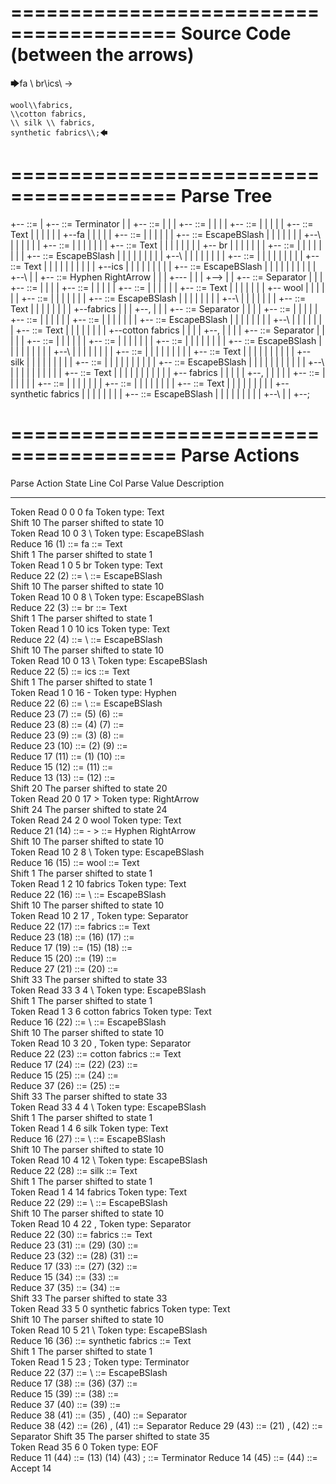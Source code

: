 ========================================
Source Code (between the arrows)
========================================

🡆fa \\ br\\ics\\ ->

    wool\\fabrics,
    \\cotton fabrics,
    \\ silk \\ fabrics,
    synthetic fabrics\\;🡄

========================================
Parse Tree
========================================

+--<scripture> ::= <expression>
|  +--<expression> ::= <item> <producer> <item-or-expression-list> Terminator
|  |  +--<item> ::= <text>
|  |  |  +--<text> ::= <text-chunk-list>
|  |  |  |  +--<text-chunk-list> ::= <text-chunk> <text-chunk-list>
|  |  |  |  |  +--<text-chunk> ::= Text
|  |  |  |  |  |  +--fa 
|  |  |  |  |  +--<text-chunk-list> ::= <text-chunk> <text-chunk-list>
|  |  |  |  |  |  +--<text-chunk> ::= EscapeBSlash
|  |  |  |  |  |  |  +--\\
|  |  |  |  |  |  +--<text-chunk-list> ::= <text-chunk> <text-chunk-list>
|  |  |  |  |  |  |  +--<text-chunk> ::= Text
|  |  |  |  |  |  |  |  +-- br
|  |  |  |  |  |  |  +--<text-chunk-list> ::= <text-chunk> <text-chunk-list>
|  |  |  |  |  |  |  |  +--<text-chunk> ::= EscapeBSlash
|  |  |  |  |  |  |  |  |  +--\\
|  |  |  |  |  |  |  |  +--<text-chunk-list> ::= <text-chunk> <text-chunk>
|  |  |  |  |  |  |  |  |  +--<text-chunk> ::= Text
|  |  |  |  |  |  |  |  |  |  +--ics
|  |  |  |  |  |  |  |  |  +--<text-chunk> ::= EscapeBSlash
|  |  |  |  |  |  |  |  |  |  +--\\
|  |  +--<producer> ::= Hyphen RightArrow
|  |  |  +---
|  |  |  +-->
|  |  +--<item-or-expression-list> ::= <item> Separator <item-or-expression-list>
|  |  |  +--<item> ::= <text>
|  |  |  |  +--<text> ::= <text-chunk-list>
|  |  |  |  |  +--<text-chunk-list> ::= <text-chunk> <text-chunk-list>
|  |  |  |  |  |  +--<text-chunk> ::= Text
|  |  |  |  |  |  |  +--    wool
|  |  |  |  |  |  +--<text-chunk-list> ::= <text-chunk> <text-chunk>
|  |  |  |  |  |  |  +--<text-chunk> ::= EscapeBSlash
|  |  |  |  |  |  |  |  +--\\
|  |  |  |  |  |  |  +--<text-chunk> ::= Text
|  |  |  |  |  |  |  |  +--fabrics
|  |  |  +--,
|  |  |  +--<item-or-expression-list> ::= <item> Separator <item-or-expression-list>
|  |  |  |  +--<item> ::= <text>
|  |  |  |  |  +--<text> ::= <text-chunk-list>
|  |  |  |  |  |  +--<text-chunk-list> ::= <text-chunk> <text-chunk>
|  |  |  |  |  |  |  +--<text-chunk> ::= EscapeBSlash
|  |  |  |  |  |  |  |  +--\\
|  |  |  |  |  |  |  +--<text-chunk> ::= Text
|  |  |  |  |  |  |  |  +--cotton fabrics
|  |  |  |  +--,
|  |  |  |  +--<item-or-expression-list> ::= <item> Separator <item>
|  |  |  |  |  +--<item> ::= <text>
|  |  |  |  |  |  +--<text> ::= <text-chunk-list>
|  |  |  |  |  |  |  +--<text-chunk-list> ::= <text-chunk> <text-chunk-list>
|  |  |  |  |  |  |  |  +--<text-chunk> ::= EscapeBSlash
|  |  |  |  |  |  |  |  |  +--\\
|  |  |  |  |  |  |  |  +--<text-chunk-list> ::= <text-chunk> <text-chunk-list>
|  |  |  |  |  |  |  |  |  +--<text-chunk> ::= Text
|  |  |  |  |  |  |  |  |  |  +-- silk 
|  |  |  |  |  |  |  |  |  +--<text-chunk-list> ::= <text-chunk> <text-chunk>
|  |  |  |  |  |  |  |  |  |  +--<text-chunk> ::= EscapeBSlash
|  |  |  |  |  |  |  |  |  |  |  +--\\
|  |  |  |  |  |  |  |  |  |  +--<text-chunk> ::= Text
|  |  |  |  |  |  |  |  |  |  |  +-- fabrics
|  |  |  |  |  +--,
|  |  |  |  |  +--<item> ::= <text>
|  |  |  |  |  |  +--<text> ::= <text-chunk-list>
|  |  |  |  |  |  |  +--<text-chunk-list> ::= <text-chunk> <text-chunk>
|  |  |  |  |  |  |  |  +--<text-chunk> ::= Text
|  |  |  |  |  |  |  |  |  +--    synthetic fabrics
|  |  |  |  |  |  |  |  +--<text-chunk> ::= EscapeBSlash
|  |  |  |  |  |  |  |  |  +--\\
|  |  +--;


========================================
Parse Actions
========================================

Parse Action      State    Line     Col   Parse Value                       Description                                                             
---------------   -----   -----   -----   -------------------------------   ------------------------------------------------------------------------
Token Read            0       0       0   fa                                Token type: Text                                                        
Shift                10                                                     The parser shifted to state 10                                          
Token Read           10       0       3   \\                                Token type: EscapeBSlash                                                
Reduce               16                   (1) ::= fa                        <text-chunk> ::= Text                                                   
Shift                 1                                                     The parser shifted to state 1                                           
Token Read            1       0       5    br                               Token type: Text                                                        
Reduce               22                   (2) ::= \\                        <text-chunk> ::= EscapeBSlash                                           
Shift                10                                                     The parser shifted to state 10                                          
Token Read           10       0       8   \\                                Token type: EscapeBSlash                                                
Reduce               22                   (3) ::=  br                       <text-chunk> ::= Text                                                   
Shift                 1                                                     The parser shifted to state 1                                           
Token Read            1       0      10   ics                               Token type: Text                                                        
Reduce               22                   (4) ::= \\                        <text-chunk> ::= EscapeBSlash                                           
Shift                10                                                     The parser shifted to state 10                                          
Token Read           10       0      13   \\                                Token type: EscapeBSlash                                                
Reduce               22                   (5) ::= ics                       <text-chunk> ::= Text                                                   
Shift                 1                                                     The parser shifted to state 1                                           
Token Read            1       0      16   -                                 Token type: Hyphen                                                      
Reduce               22                   (6) ::= \\                        <text-chunk> ::= EscapeBSlash                                           
Reduce               23                   (7) ::= (5) (6)                   <text-chunk-list> ::= <text-chunk> <text-chunk>                         
Reduce               23                   (8) ::= (4) (7)                   <text-chunk-list> ::= <text-chunk> <text-chunk-list>                    
Reduce               23                   (9) ::= (3) (8)                   <text-chunk-list> ::= <text-chunk> <text-chunk-list>                    
Reduce               23                   (10) ::= (2) (9)                  <text-chunk-list> ::= <text-chunk> <text-chunk-list>                    
Reduce               17                   (11) ::= (1) (10)                 <text-chunk-list> ::= <text-chunk> <text-chunk-list>                    
Reduce               15                   (12) ::= (11)                     <text> ::= <text-chunk-list>                                            
Reduce               13                   (13) ::= (12)                     <item> ::= <text>                                                       
Shift                20                                                     The parser shifted to state 20                                          
Token Read           20       0      17   >                                 Token type: RightArrow                                                  
Shift                24                                                     The parser shifted to state 24                                          
Token Read           24       2       0       wool                          Token type: Text                                                        
Reduce               21                   (14) ::= - >                      <producer> ::= Hyphen RightArrow                                        
Shift                10                                                     The parser shifted to state 10                                          
Token Read           10       2       8   \\                                Token type: EscapeBSlash                                                
Reduce               16                   (15) ::=     wool                 <text-chunk> ::= Text                                                   
Shift                 1                                                     The parser shifted to state 1                                           
Token Read            1       2      10   fabrics                           Token type: Text                                                        
Reduce               22                   (16) ::= \\                       <text-chunk> ::= EscapeBSlash                                           
Shift                10                                                     The parser shifted to state 10                                          
Token Read           10       2      17   ,                                 Token type: Separator                                                   
Reduce               22                   (17) ::= fabrics                  <text-chunk> ::= Text                                                   
Reduce               23                   (18) ::= (16) (17)                <text-chunk-list> ::= <text-chunk> <text-chunk>                         
Reduce               17                   (19) ::= (15) (18)                <text-chunk-list> ::= <text-chunk> <text-chunk-list>                    
Reduce               15                   (20) ::= (19)                     <text> ::= <text-chunk-list>                                            
Reduce               27                   (21) ::= (20)                     <item> ::= <text>                                                       
Shift                33                                                     The parser shifted to state 33                                          
Token Read           33       3       4   \\                                Token type: EscapeBSlash                                                
Shift                 1                                                     The parser shifted to state 1                                           
Token Read            1       3       6   cotton fabrics                    Token type: Text                                                        
Reduce               16                   (22) ::= \\                       <text-chunk> ::= EscapeBSlash                                           
Shift                10                                                     The parser shifted to state 10                                          
Token Read           10       3      20   ,                                 Token type: Separator                                                   
Reduce               22                   (23) ::= cotton fabrics           <text-chunk> ::= Text                                                   
Reduce               17                   (24) ::= (22) (23)                <text-chunk-list> ::= <text-chunk> <text-chunk>                         
Reduce               15                   (25) ::= (24)                     <text> ::= <text-chunk-list>                                            
Reduce               37                   (26) ::= (25)                     <item> ::= <text>                                                       
Shift                33                                                     The parser shifted to state 33                                          
Token Read           33       4       4   \\                                Token type: EscapeBSlash                                                
Shift                 1                                                     The parser shifted to state 1                                           
Token Read            1       4       6    silk                             Token type: Text                                                        
Reduce               16                   (27) ::= \\                       <text-chunk> ::= EscapeBSlash                                           
Shift                10                                                     The parser shifted to state 10                                          
Token Read           10       4      12   \\                                Token type: EscapeBSlash                                                
Reduce               22                   (28) ::=  silk                    <text-chunk> ::= Text                                                   
Shift                 1                                                     The parser shifted to state 1                                           
Token Read            1       4      14    fabrics                          Token type: Text                                                        
Reduce               22                   (29) ::= \\                       <text-chunk> ::= EscapeBSlash                                           
Shift                10                                                     The parser shifted to state 10                                          
Token Read           10       4      22   ,                                 Token type: Separator                                                   
Reduce               22                   (30) ::=  fabrics                 <text-chunk> ::= Text                                                   
Reduce               23                   (31) ::= (29) (30)                <text-chunk-list> ::= <text-chunk> <text-chunk>                         
Reduce               23                   (32) ::= (28) (31)                <text-chunk-list> ::= <text-chunk> <text-chunk-list>                    
Reduce               17                   (33) ::= (27) (32)                <text-chunk-list> ::= <text-chunk> <text-chunk-list>                    
Reduce               15                   (34) ::= (33)                     <text> ::= <text-chunk-list>                                            
Reduce               37                   (35) ::= (34)                     <item> ::= <text>                                                       
Shift                33                                                     The parser shifted to state 33                                          
Token Read           33       5       0       synthetic fabrics             Token type: Text                                                        
Shift                10                                                     The parser shifted to state 10                                          
Token Read           10       5      21   \\                                Token type: EscapeBSlash                                                
Reduce               16                   (36) ::=     synthetic fabrics    <text-chunk> ::= Text                                                   
Shift                 1                                                     The parser shifted to state 1                                           
Token Read            1       5      23   ;                                 Token type: Terminator                                                  
Reduce               22                   (37) ::= \\                       <text-chunk> ::= EscapeBSlash                                           
Reduce               17                   (38) ::= (36) (37)                <text-chunk-list> ::= <text-chunk> <text-chunk>                         
Reduce               15                   (39) ::= (38)                     <text> ::= <text-chunk-list>                                            
Reduce               37                   (40) ::= (39)                     <item> ::= <text>                                                       
Reduce               38                   (41) ::= (35) , (40)              <item-or-expression-list> ::= <item> Separator <item>                   
Reduce               38                   (42) ::= (26) , (41)              <item-or-expression-list> ::= <item> Separator <item-or-expression-list>
Reduce               29                   (43) ::= (21) , (42)              <item-or-expression-list> ::= <item> Separator <item-or-expression-list>
Shift                35                                                     The parser shifted to state 35                                          
Token Read           35       6       0                                     Token type: EOF                                                         
Reduce               11                   (44) ::= (13) (14) (43) ;         <expression> ::= <item> <producer> <item-or-expression-list> Terminator 
Reduce               14                   (45) ::= (44)                     <scripture> ::= <expression>                                            
Accept               14                                                                                                                             


